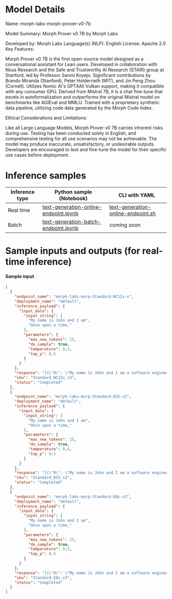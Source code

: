 # **Model Details**

Name: morph-labs-morph-prover-v0-7b

Model Summary: Morph Prover v0 7B by Morph Labs

Developed by: Morph Labs
Language(s) (NLP): English
License: Apache 2.0
Key Features:

Morph Prover v0 7B is the first open-source model designed as a conversational assistant for Lean users.
Developed in collaboration with Nous Research and the Safe and Trustworthy AI Research (STAIR) group at Stanford, led by Professor Sanmi Koyejo.
Significant contributions by Brando Miranda (Stanford), Peter Holderrieth (MIT), and Jin Peng Zhou (Cornell).
Utilizes Nomic AI's GPT4All Vulkan support, making it compatible with any consumer GPU.
Derived from Mistral 7B, it is a chat fine-tune that excels in autoformalization and outperforms the original Mistral model on benchmarks like AGIEval and MMLU.
Trained with a proprietary synthetic data pipeline, utilizing code data generated by the Morph Code Index.

Ethical Considerations and Limitations:

Like all Large Language Models, Morph Prover v0 7B carries inherent risks during use.
Testing has been conducted solely in English, and comprehensive testing for all use scenarios may not be achievable.
The model may produce inaccurate, unsatisfactory, or undesirable outputs. Developers are encouraged to test and fine-tune the model for their specific use cases before deployment.

# **Inference samples**

Inference type|Python sample (Notebook)|CLI with YAML
|--|--|--|
Real time|<a href="https://aka.ms/azureml-infer-online-sdk-text-generation-dolly" target="_blank">text-generation-online-endpoint.ipynb</a>|<a href="https://aka.ms/azureml-infer-online-cli-text-generation-dolly" target="_blank">text-generation-online-endpoint.sh</a>
Batch |<a href="https://aka.ms/azureml-infer-batch-sdk-text-generation" target="_blank">text-generation-batch-endpoint.ipynb</a>| coming soon

# Sample inputs and outputs (for real-time inference)

#### Sample input
```json
[
  {
    "endpoint_name": "morph-labs-morp-Standard-NC12s-v",
    "deployment_name": "default",
    "inference_payload": {
      "input_data": {
        "input_string": [
          "My name is John and I am",
          "Once upon a time,"
        ],
        "parameters": {
          "max_new_tokens": 25,
          "do_sample": true,
          "temperature": 0.5,
          "top_p": 0.5
        }
      }
    },
    "response": "[{\"0\": \"My name is John and I am a software engineer. I have been working on a project to develop a comprehensive and scalable platform for managing and analyzing large\"}, {\"0\": \"Once upon a time, there was a young girl named Sarah. She lived in a small village with her parents and her older sister, Emily. Sarah\"}]",
    "sku": "Standard_NC12s_v3",
    "status": "Completed"
  },
  {
    "endpoint_name": "morph-labs-morp-Standard-DS5-v2",
    "deployment_name": "default",
    "inference_payload": {
      "input_data": {
        "input_string": [
          "My name is John and I am",
          "Once upon a time,"
        ],
        "parameters": {
          "max_new_tokens": 25,
          "do_sample": true,
          "temperature": 0.5,
          "top_p": 0.5
        }
      }
    },
    "response": "[{\"0\": \"My name is John and I am a software engineer. I have a strong background in computer science and have worked on various projects over the years. I am currently\"}, {\"0\": \"Once upon a time, there was a small village called \\\"Littleville.\\\" The villagers were very happy and content with their simple lives. They\"}]",
    "sku": "Standard_DS5_v2",
    "status": "Completed"
  },
  {
    "endpoint_name": "morph-labs-morp-Standard-E8s-v3",
    "deployment_name": "default",
    "inference_payload": {
      "input_data": {
        "input_string": [
          "My name is John and I am",
          "Once upon a time,"
        ],
        "parameters": {
          "max_new_tokens": 25,
          "do_sample": true,
          "temperature": 0.5,
          "top_p": 0.5
        }
      }
    },
    "response": "[{\"0\": \"My name is John and I am a software engineer. I have a strong background in C++ and Python, and I have experience working with various frameworks and\"}, {\"0\": \"Once upon a time, there was a young girl named Alice who lived in a small village. She was always curious and loved to explore the world around\"}]",
    "sku": "Standard_E8s_v3",
    "status": "Completed"
  }
]
```